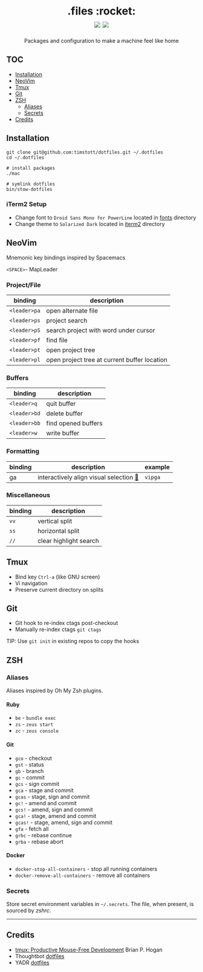 <h1 align="center">
  .files :rocket:
  <br />
  <img src="https://img.shields.io/badge/editor-neovim-green.svg">
  <img src="https://img.shields.io/badge/shell-zsh-blue.svg">
</h1>
<p align="center">Packages and configuration to make a machine feel like home</p>

## TOC

- [Installation](#installation)
- [NeoVim](#neovim)
- [Tmux](#tmux)
- [Git](#git)
- [ZSH ](#zsh)
  - [Aliases](#aliases)
  - [Secrets](#secrets)
- [Credits](#credits)

## Installation

```
git clone git@github.com:timstott/dotfiles.git ~/.dotfiles
cd ~/.dotfiles

# install packages
./mac

# symlink dotfiles
bin/stow-dotfiles
```

### iTerm2 Setup

- Change font to `Droid Sans Mono for PowerLine` located in [fonts](fonts) directory
- Change theme to `Solarized Dark` located in [iterm2](iterm2) directory

## NeoVim

Mnemonic key bindings inspired by Spacemacs

`<SPACE>`- MapLeader

### Project/File

| binding      | description                                  |
| -            | -                                            |
| `<leader>pa` | open alternate file                          |
| `<leader>ps` | project search                               |
| `<leader>pS` | search project with word under cursor        |
| `<leader>pf` | find file                                    |
| `<leader>pt` | open project tree                            |
| `<leader>pl` | open project tree at current buffer location |

### Buffers

| binding      | description         |
| -            | -                   |
| `<leader>q`  | quit buffer         |
| `<leader>bd` | delete buffer       |
| `<leader>bb` | find opened buffers |
| `<leader>w`  | write buffer        |

### Formatting

| binding | description                                                                               | example |
| -       | -                                                                                         | -       |
| ga      | interactively align visual selection [:link:](https://github.com/junegunn/vim-easy-align) | `vipga` |

### Miscellaneous

| binding | description            |
| -       | -                      |
| `vv`    | vertical split         |
| `ss`    | horizontal split       |
| `//`    | clear highlight search |

## Tmux

* Bind key `Ctrl-a` (like GNU screen)
* Vi navigation
* Preserve current directory on splits

## Git

* Git hook to re-index ctags post-checkout
* Manually re-index ctags `git ctags`

TIP: Use `git init` in existing repos to copy the hooks

## ZSH

### Aliases

Aliases inspired by Oh My Zsh plugins.

#### Ruby

* `be` - `bundle exec`
* `zs` - `zeus start`
* `zc` - `zeus console`

#### Git

* `gco` - checkout
* `gst` - status
* `gb` - branch
* `gc` - commit
* `gcs` - sign commit
* `gca` - stage and commit
* `gcas` - stage, sign and commit
* `gc!` - amend and commit
* `gcs!` - amend, sign and commit
* `gca!` - stage, amend and commit
* `gcas!` - stage, amend, sign and commit
* `gfa` - fetch all
* `grbc` - rebase continue
* `grba` - rebase abort

#### Docker

* `docker-stop-all-containers` - stop all running containers
* `docker-remove-all-containers` - remove all containers

### Secrets

Store secret environment variables in `~/.secrets`. The file, when present, is
sourced by *zshrc*.

-------------------------------------------------------------------------------

## Credits

- [tmux: Productive Mouse-Free Development](http://pragprog.com/book/bhtmux/tmux) Brian P. Hogan
- Thoughtbot [dotfiles](http://github.com/thoughtbot/dotfiles)
- YADR [dotfiles](https://github.com/skwp/dotfiles)
